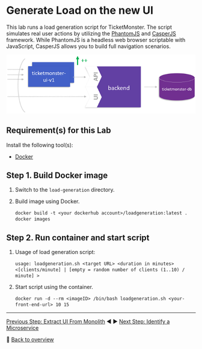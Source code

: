 # Generate Load on the new UI

This lab runs a load generation script for TicketMonster. The script simulates real user actions by utilizing the [PhantomJS](http://phantomjs.org/download.html) and [CasperJS](http://casperjs.org/) framework. While PhantomJS is a headless web browser scriptable with JavaScript, CasperJS allows you to build full navigation scenarios.

![scaling_up](../assets/scale_up.png)

## Requirement(s) for this Lab

Install the following tool(s):
* [Docker](https://www.docker.com/community-edition) 

## Step 1. Build Docker image

1. Switch to the `load-generation` directory.

1. Build image using Docker.
    ```
    docker build -t <your dockerhub account>/loadgeneration:latest .
    docker images
    ```

## Step 2. Run container and start script
1. Usage of load generation script:
    ```
    usage: loadgeneration.sh <target URL> <duration in minutes> <[clients/minute] | [empty = random number of clients (1..10) / minute] >
    ```

1. Start script using the container.
    ```
    docker run -d --rm <imageID> /bin/bash loadgeneration.sh <your-front-end-url> 10 15
    ```

---

[Previous Step: Extract UI From Monolith](../2_Extract_UI_From_Monolith)
:arrow_backward: :arrow_forward: [Next Step: Identify a Microservice](../4_Identify_a_Microservice)

:arrow_up_small: [Back to overview](../)